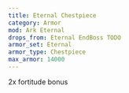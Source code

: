 ```yaml
---
title: Eternal Chestpiece
category: Armor
mod: Ark Eternal
drops_from: Eternal EndBoss TODO
armor_set: Eternal
armor_type: Chestpiece
max_armor: 14000
---
```


2x fortitude bonus
